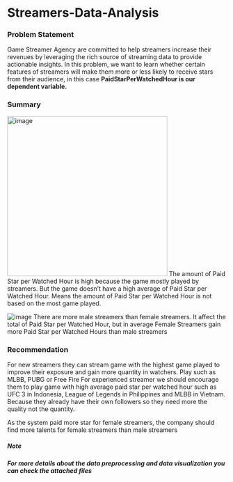 # Streamers-Data-Analysis

### Problem Statement

Game Streamer Agency are committed to help streamers increase their revenues by leveraging the rich source of streaming data to provide actionable insights. In this problem, we want to learn whether certain features of streamers will make them more or less likely to receive stars from their audience, in this case **PaidStarPerWatchedHour is our dependent variable.** 

### Summary

<img width="368" alt="image" src="https://user-images.githubusercontent.com/99155979/209754473-84506db7-047f-4508-b458-46a4367fe077.png">
The amount of Paid Star per Watched Hour is high because the game mostly played by streamers. But the game doesn’t have a high average of Paid Star per Watched Hour.
Means the amount of Paid Star per Watched Hour is not based on the most game played.

![image](https://user-images.githubusercontent.com/99155979/209754354-fae302c0-e70c-44c0-aca3-75d1c76879b9.png)
There are more male streamers than female streamers. It affect the total of Paid Star per Watched Hour, but in average Female Streamers gain more Paid Star per Watched Hours than male streamers

### Recommendation
For new streamers they can stream game with the highest game played to improve their exposure and gain more quantity in watchers. Play such as MLBB, PUBG or Free Fire
For experienced streamer we should encourage them to play game with high average paid star per watched hour such as UFC 3 in Indonesia, League of Legends in Philippines and MLBB in Vietnam. Because they already have their own followers so they need more the quality not the quantity.

As the system paid more star for female streamers, the company should find more talents for female streamers than male streamers

##### Note
##### For more details about the data preprocessing and data visualization you can check the attached files
